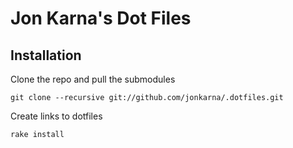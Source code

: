 # Jon Karna's Dot Files

## Installation

Clone the repo and pull the submodules

    git clone --recursive git://github.com/jonkarna/.dotfiles.git

Create links to dotfiles

    rake install
